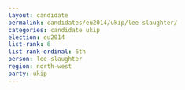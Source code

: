 ```yaml
---
layout: candidate
permalink: candidates/eu2014/ukip/lee-slaughter/
categories: candidate ukip
election: eu2014
list-rank: 6
list-rank-ordinal: 6th
person: lee-slaughter
region: north-west
party: ukip
---
```

